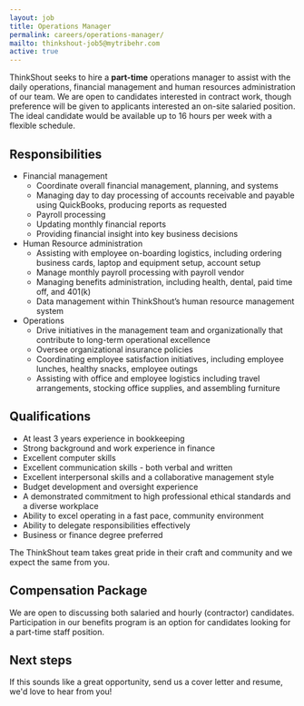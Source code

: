 ```yaml
---
layout: job
title: Operations Manager
permalink: careers/operations-manager/
mailto: thinkshout-job5@mytribehr.com
active: true
---
```

ThinkShout seeks to hire a **part-time** operations manager to assist with the daily operations, financial management and human resources administration of our team. We are open to candidates interested in contract work, though preference will be given to applicants interested an on-site salaried position. The ideal candidate would be available up to 16 hours per week with a flexible schedule.

## Responsibilities

* Financial management
  * Coordinate overall financial management, planning, and systems 
  * Managing day to day processing of accounts receivable and payable using QuickBooks, producing reports as requested
  * Payroll processing
  * Updating monthly financial reports
  * Providing financial insight into key business decisions
* Human Resource administration
  * Assisting with employee on-boarding logistics, including ordering business cards, laptop and equipment setup, account setup
  * Manage monthly payroll processing with payroll vendor
  * Managing benefits administration, including health, dental, paid time off, and 401(k)
  * Data management within ThinkShout’s human resource management system
* Operations
  * Drive initiatives in the management team and organizationally that contribute to long-term operational excellence
  * Oversee organizational insurance policies
  * Coordinating employee satisfaction initiatives, including employee lunches, healthy snacks, employee outings
  * Assisting with office and employee logistics including travel arrangements, stocking office supplies, and assembling furniture

## Qualifications

* At least 3 years experience in bookkeeping
* Strong background and work experience in finance
* Excellent computer skills 
* Excellent communication skills - both verbal and written
* Excellent interpersonal skills and a collaborative management style
* Budget development and oversight experience
* A demonstrated commitment to high professional ethical standards and a diverse workplace
* Ability to excel operating in a fast pace, community environment
* Ability to delegate responsibilities effectively
* Business or finance degree preferred

The ThinkShout team takes great pride in their craft and community and we expect the same from you.

## Compensation Package
We are open to discussing both salaried and hourly (contractor) candidates. Participation in our benefits program is an option for candidates looking for a part-time staff position.

## Next steps
If this sounds like a great opportunity, send us a cover letter and resume, we'd love to hear from you!
